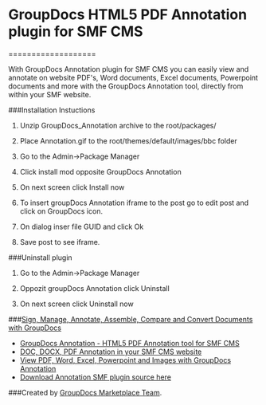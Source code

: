 # GroupDocs HTML5 PDF Annotation plugin for SMF CMS
===================


With GroupDocs Annotation plugin for SMF CMS you can easily view and annotate on website PDF's, Word documents, Excel documents, Powerpoint documents and more with the GroupDocs Annotation tool, directly from within your SMF website.


###Installation Instuctions

1. Unzip GroupDocs_Annotation archive to the root/packages/

2. Place Annotation.gif to the root/themes/default/images/bbc folder
3. Go to the Admin->Package Manager
4. Click install mod opposite GroupDocs Annotation

5. On next screen click Install now

6. To insert groupDocs Annotation iframe to the post go to edit post and click on GroupDocs icon.

7. On dialog inser file GUID and click Ok

8. Save post to see iframe.

###Uninstall plugin

1. Go to the Admin->Package Manager

2. Oppozit groupDocs Annotation click Uninstall

3. On next screen click Uninstall now

###[Sign, Manage, Annotate, Assemble, Compare and Convert Documents with GroupDocs](http://groupdocs.com)
* [GroupDocs Annotation - HTML5 PDF Annotation tool for SMF CMS](http://groupdocs.com/apps/Annotation)
* [DOC, DOCX, PDF Annotation in your SMF CMS website](http://forums.SMF.com/free-modules/22931-groupdocs-Annotation.html)
* [View PDF, Word, Excel, Powerpoint and Images with GroupDocs Annotation](http://groupdocs.com/apps/Annotation)
* [Download Annotation SMF plugin source here](https://github.com/groupdocs/SMF-groupdocs-Annotation-source)

###Created by [GroupDocs Marketplace Team](http://groupdocs.com/marketplace/).
